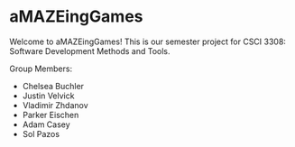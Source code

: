 # aMAZEingGames
Welcome to aMAZEingGames! This is our semester project for CSCI 3308: Software Development Methods and Tools.

Group Members: 
- Chelsea Buchler
- Justin Velvick
- Vladimir Zhdanov
- Parker Eischen
- Adam Casey
- Sol Pazos
